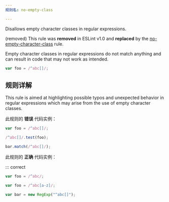 ```yaml
---
规则名: no-empty-class

---
```


Disallows empty character classes in regular expressions.

(removed) This rule was **removed** in ESLint v1.0 and **replaced** by the [no-empty-character-class](no-empty-character-class) rule.

Empty character classes in regular expressions do not match anything and can result in code that may not work as intended.

```js
var foo = /^abc[]/;
```

## 规则详解

This rule is aimed at highlighting possible typos and unexpected behavior in regular expressions which may arise from the use of empty character classes.

此规则的 **错误** 代码实例：



```js
var foo = /^abc[]/;

/^abc[]/.test(foo);

bar.match(/^abc[]/);
```

此规则的 **正确** 代码实例：

::: correct

```js
var foo = /^abc/;

var foo = /^abc[a-z]/;

var bar = new RegExp("^abc[]");
```
